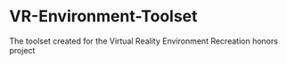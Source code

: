 # VR-Environment-Toolset
The toolset created for the Virtual Reality Environment Recreation honors project 
